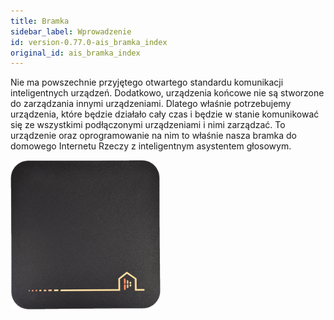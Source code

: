 ```yaml
---
title: Bramka
sidebar_label: Wprowadzenie
id: version-0.77.0-ais_bramka_index
original_id: ais_bramka_index
---
```


Nie ma powszechnie przyjętego otwartego standardu komunikacji inteligentnych urządzeń. Dodatkowo, urządzenia końcowe nie są stworzone do zarządzania innymi urządzeniami. Dlatego właśnie potrzebujemy urządzenia, które będzie działało cały czas i będzie w stanie komunikować się ze wszystkimi podłączonymi urządzeniami i nimi zarządzać. To urządzenie oraz oprogramowanie na nim to właśnie nasza bramka do domowego Internetu Rzeczy z inteligentnym asystentem głosowym.

<img
  src='/img/en/bramka/bramka1.png'
  alt='Bramka AIS dom'
/>
